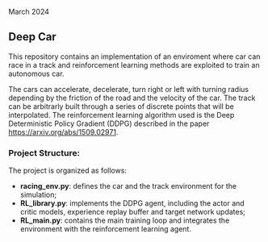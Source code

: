 March 2024

## Deep Car
This repository contains an implementation of an enviroment where car can race in a track and reinforcement learning methods are exploited to train an autonomous car.

The cars can accelerate, decelerate, turn right or left with turning radius depending by the friction of the road and the velocity of the car.
The track can be arbitrarly built through a series of discrete points that will be interpolated.
The reinforcement learning algorithm used is the Deep Deterministic Policy Gradient (DDPG) described in the paper https://arxiv.org/abs/1509.02971.

### Project Structure:
The project is organized as follows:
- **racing_env.py**: defines the car and the track environment for the simulation;
- **RL_library.py**: implements the DDPG agent, including the actor and critic models, experience replay buffer and target network updates;
- **RL_main.py**: contains the main training loop and integrates the environment with the reinforcement learning agent.
